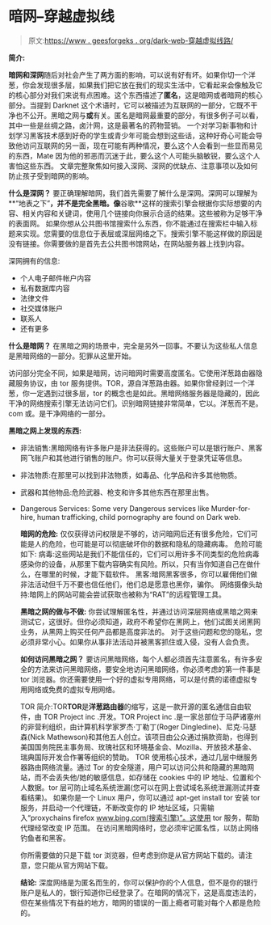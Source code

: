 # 暗网–穿越虚拟线

> 原文:[https://www . geesforgeks . org/dark-web-穿越虚拟线路/](https://www.geeksforgeeks.org/dark-web-crossing-the-virtual-line/)

**简介:**

**暗网和深网**随后对社会产生了两方面的影响，可以说有好有坏。如果你切一个洋葱，你会发现很多层，如果我们把它放在我们的现实生活中，它看起来会像触及它的核心部分对我们来说有点困难。这个东西描述了**匿名**，这是暗网或者暗网的核心部分。当提到 Darknet 这个术语时，它可以被描述为互联网的一部分，它既不干净也不公开。黑暗之网与**或**有关。匿名是暗网最重要的部分，有很多例子可以看，其中一些是丝绸之路，卤汁网，这是最著名的药物营销。
一个对学习新事物和计划学习黑客技术感到好奇的学生或青少年可能会想到这些话，这种好奇心可能会导致他访问互联网的另一面，现在可能有两种情况，要么这个人会看到一些显而易见的东西，Mate 因为他的邪恶而沉迷于此，要么这个人可能头脑敏锐，要么这个人害怕这些东西。
文章完整聚焦如何接入深网、深网的优缺点、注意事项以及如何防止孩子受到暗网的影响。

**什么是深网？**
要正确理解暗网，我们首先需要了解什么是深网。深网可以理解为**“地表之下”**，并不是完全黑暗。像**谷歌**这样的搜索引擎会根据你实际想要的内容、相关内容和关键词，使用几个链接向你展示合适的结果。这些被称为足够干净的表面网。
如果你想从公共图书馆搜索什么东西，你不能通过在搜索栏中输入标题来实现。您需要的信息位于表层或深层网络之下。搜索引擎不能这样做的原因是没有链接。你需要做的是首先去公共图书馆网站，在网站服务器上找到内容。

深网拥有的信息:

*   个人电子邮件帐户内容
*   私有数据库内容
*   法律文件
*   社交媒体账户
*   联系人
*   还有更多

 **什么是暗网？**
在黑暗之网的场景中，完全是另外一回事。不要认为这些私人信息是黑暗网络的一部分。犯罪从这里开始。

访问部分完全不同，如果是暗网，访问暗网时需要高度匿名。它使用洋葱路由器隐藏服务协议，由 tor 服务提供。TOR，源自洋葱路由器。如果你曾经剥过一个洋葱，你一定遇到过很多层，tor 的概念也是如此。黑暗网络服务器是隐藏的，因此干净的网络搜索引擎无法访问它们。识别暗网链接非常简单，它以。洋葱而不是。com 或。是干净网络的一部分。

**黑暗之网上发现的东西:**

*   非法销售:黑暗网络有许多账户是非法获得的。这些账户可以是银行账户、黑客网飞账户和其他进行销售的账户。你可以获得大量关于登录凭证等信息。
*   非法物质:在那里可以找到非法物质，如毒品、化学品和许多其他物质。
*   武器和其他物品:危险武器、枪支和许多其他东西在那里出售。
*   Dangerous Services: Some very Dangerous services like Murder-for-hire, human trafficking, child pornography are found on Dark web.

    **暗网的危险:**
    仅仅获得访问权限是不够的，访问暗网后还有很多危险，它们可能是人的危险，也可能是可以彻底破坏你的数据和隐私的隐藏病毒。
    危险可能如下:
    病毒:这些网站是我们不能信任的，它们可以用许多不同类型的危险病毒感染你的设备，从那里下载内容确实有风险。所以，只有当你知道自己在做什么，在哪里的时候，才能下载软件。
    黑客:暗网黑客很多，你可以雇佣他们做非法活动但千万不要也信任他们，他们总是愿意也黑你，骗你。
    网络摄像头劫持:暗网上的网站可能会尝试获取也被称为“RAT”的远程管理工具。

    **黑暗之网的做与不做:**
    你尝试理解匿名性，并通过访问深层网络或黑暗之网来测试它，这很好。但你必须知道，政府不希望你在黑网上，他们试图关闭黑网业务，从黑网上购买任何产品都是高度非法的。
    对于这些问题和您的隐私，您必须非常小心。如果你从事非法活动并被黑客抓住或入侵，没有人会负责。

    **如何访问黑暗之网？**
    要访问黑暗网络，每个人都必须首先注意匿名，有许多安全的方法来访问黑暗网络，要安全地访问黑暗网络，你必须考虑的第一件事是 tor 浏览器。你还需要使用一个好的虚拟专用网络，可以是付费的诺德虚拟专用网络或免费的虚拟专用网络。

    TOR 简介:TOR**TOR**是**洋葱路由器**的缩写，这是一款开源的匿名通信自由软件，由 TOR Project inc .开发。TOR Project inc .是一家总部位于马萨诸塞州的非营利组织，由计算机科学家罗杰·丁勒丁(Roger Dingledine)、尼克·马瑟森(Nick Mathewson)和其他五人创立。该项目由公众通过捐款资助，也得到美国国务院民主事务局、玫瑰社区和环境基金会、Mozilla、开放技术基金、瑞典国际开发合作署等组织的赞助。
    TOR 使用核心技术，通过几层中继服务器路由网络流量。通过 Tor 的安全隧道，用户可以访问公共和隐藏的黑暗网站，而不会丢失他/她的敏感信息，如存储在 cookies 中的 IP 地址、位置和个人数据。tor 层可防止域名系统泄漏(您可以在网上尝试域名系统泄漏测试并查看结果)。
    如果你是一个 Linux 用户，你可以通过 apt-get install tor 安装 tor 服务，并启动一个代理链，不断改变你的 IP 地址区域，只需输入“proxychains firefox www.bing.com(搜索引擎)”。这使用 tor 服务，帮助代理经常改变 IP 范围。
    在访问黑暗网络时，您必须牢记匿名性，以防止网络钓鱼者和黑客。

    你所需要做的只是下载 tor 浏览器，但考虑到你是从官方网站下载的。请注意，您只能从官方网站下载。

    **结论:**
    深度网络是为匿名而生的，你可以保护你的个人信息，但不是你的银行账户是私人的，银行知道你已经登录了。在暗网的情况下，这是高度违法的，但在某些情况下有益的地方，暗网的错误的一面上瘾者可能对每个人都是危险的。